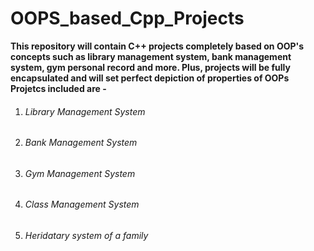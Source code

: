 # OOPS_based_Cpp_Projects
<p><b>This repository will contain C++ projects completely based on OOP's concepts such as library management system, bank management system, gym personal record and more. Plus, projects will be fully encapsulated and will set perfect depiction of properties of OOPs 
Projetcs included are - </b></p>

1. <h6> Library Management System </h6>
2. <h6> Bank Management System </h6>
3. <h6> Gym Management System </h6>
4. <h6> Class Management System </h6>
5. <h6> Heridatary system of a family </h6>
